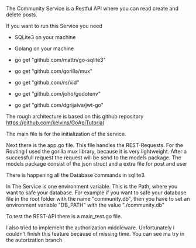The Community Service is a Restful API where you can read create and delete posts.

If you want to run this Service you need
- SQLite3 on your machine
- Golang on your machine 

- go get "github.com/mattn/go-sqlite3"
- go get "github.com/gorilla/mux"
- go get "github.com/rs/xid"
- go get "github.com/joho/godotenv"
- go get "github.com/dgrijalva/jwt-go"

The rough architecture is based on this github repository
https://github.com/kelvins/GoApiTutorial

The main file is for the initialization of the service.

Next there is the app.go file. This file handles the REST-Requests.
For the Routing I used the gorilla mux library, because it is very lightweight.
After a successfull request the request will be send to the models package.
The models package consist of the json struct and a extra file for post and user

There is happening all the Database commands in sqlite3.

In The Service is one environment variable. This is the Path, where you want to safe your database.
For example if you want to safe your database file in the root folder with the name "community.db", then you have to set an environment variable "DB_PATH" with the value "./community.db"

To test the REST-API there is a main_test.go file.

I also tried to implement the authorization middleware. 
Unfortunately i couldn't finish this feature because of missing time.
You can see ma try in the autorization branch